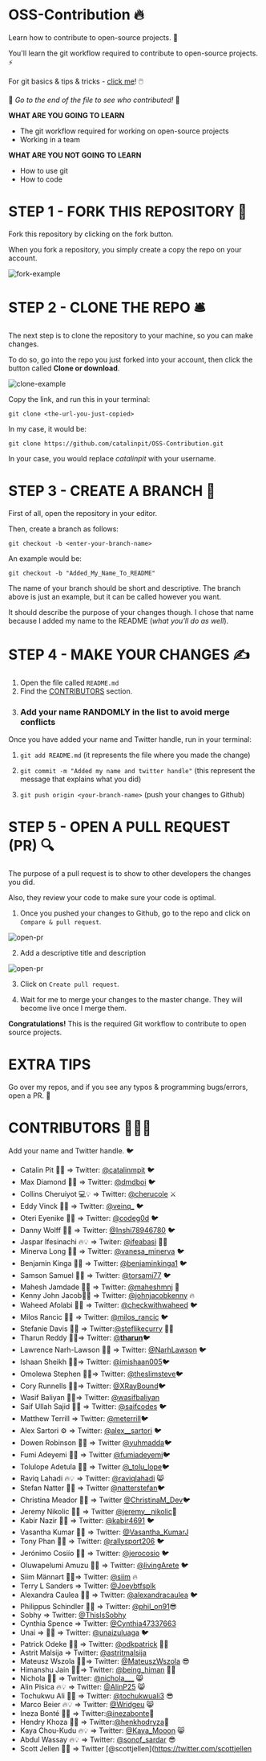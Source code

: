 # OSS-Contribution 🔥

Learn how to contribute to open-source projects. 🚀

You'll learn the git workflow required to contribute to open-source projects. ⚡

For git basics & tips & tricks - [click me](https://github.com/catalinpit/git_tips_tricks)! 🖱️

👀 _Go to the end of the file to see who contributed!_ 👀

**WHAT ARE YOU GOING TO LEARN**

- The git workflow required for working on open-source projects
- Working in a team

**WHAT ARE YOU NOT GOING TO LEARN**

- How to use git
- How to code

# STEP 1 - FORK THIS REPOSITORY 🍴

Fork this repository by clicking on the fork button.

When you fork a repository, you simply create a copy the repo on your account.

![fork-example](https://i.imgur.com/25zTC2z.png)

# STEP 2 - CLONE THE REPO 🛎️

The next step is to clone the repository to your machine, so you can make changes.

To do so, go into the repo you just forked into your account, then click the button called **Clone or download**.

![clone-example](https://i.imgur.com/M5s7H3C.png?1)

Copy the link, and run this in your terminal:

`git clone <the-url-you-just-copied>`

In my case, it would be:

`git clone https://github.com/catalinpit/OSS-Contribution.git`

In your case, you would replace _catalinpit_ with your username.

# STEP 3 - CREATE A BRANCH 🌲

First of all, open the repository in your editor.

Then, create a branch as follows:

`git checkout -b <enter-your-branch-name>`

An example would be:

`git checkout -b "Added_My_Name_To_README"`

The name of your branch should be short and descriptive. The branch above is just an example, but it can be called however you want.

It should describe the purpose of your changes though. I chose that name because I added my name to the README (_what you'll do as well_).

# STEP 4 - MAKE YOUR CHANGES ✍️

1. Open the file called `README.md`
1. Find the [CONTRIBUTORS](#contributors-) section.
1. ### Add your name **RANDOMLY** in the list to avoid merge conflicts

Once you have added your name and Twitter handle, run in your terminal:

1. `git add README.md` (it represents the file where you made the change)

2. `git commit -m "Added my name and twitter handle"` (this represent the message that explains what you did)

3. `git push origin <your-branch-name>` (push your changes to Github)

# STEP 5 - OPEN A PULL REQUEST (PR) 🔍

The purpose of a pull request is to show to other developers the changes you did.

Also, they review your code to make sure your code is optimal.

1. Once you pushed your changes to Github, go to the repo and click on `Compare & pull request`.

![open-pr](https://i.imgur.com/PsG0WtD.png)

2. Add a descriptive title and description

![open-pr](https://i.imgur.com/Wq0SeLA.png?1)

3. Click on `Create pull request`.

4. Wait for me to merge your changes to the master change. They will become live once I merge them.

**Congratulations!** This is the required Git workflow to contribute to open source projects.

# EXTRA TIPS

Go over my repos, and if you see any typos & programming bugs/errors, open a PR. 🥳

# CONTRIBUTORS 🧑‍🤝‍🧑

Add your name and Twitter handle. 🐦

- Catalin Pit 🚀💡 => Twitter: [@catalinmpit](https://twitter.com/catalinmpit) 🐦
- Max Diamond 🤖🚀 => Twitter: [@dmdboi](https://twitter.com/dmdboi) 🐦
- Collins Cheruiyot 💻💡 => Twitter: [@cherucole](https://twitter.com/cherucole) ⚔️
- Eddy Vinck 🚀💡 => Twitter: [@veinq\_](https://twitter.com/veinq_) 🐦
- Oteri Eyenike 🚀💡 => Twitter: [@codeg0d](https://twitter.com/codeg0d) 🐦
- Danny Wolff 🚀💡 => Twitter: [@Inshi78946780](https://twitter.com/Inshi78946780) 🐦
- Jaspar Ifesinachi 🔥💡 => Twiter: [@ifeabasi](https://twitter.com/ifeabasi) 🐥💙
- Minerva Long 🚀💡 => Twitter: [@vanesa_minerva](https://twitter.com/vanesa_minerva) 🐦
- Benjamin Kinga 🚀💡 => Twitter: [@benjaminkinga1](https://twitter.com/BenjaminKinga1) 🐦
- Samson Samuel 🚀💡 => Twitter: [@torsami77](https://twitter.com/torsami77) 🐦
- Mahesh Jamdade 🚀💡 => Twitter: [@maheshmnj](https://twitter.com/maheshmnj) 💙
- Kenny John Jacob🚀💡 => Twitter: [@johnjacobkenny](https://twitter.com/johnjacobkenny) 🔥
- Waheed Afolabi 🚀💡 => Twitter: [@checkwithwaheed](https://twitter.com/checkwithwaheed) 🐦
- Milos Rancic 🚀💡 => Twitter: [@milos_rancic](https://twitter.com/milos_rancic) 🐦
- Stefanie Davis 🚀💡 => Twitter:[@steflikecurry](https://twitter.com/StefLikeCurry) ✌🏾
- Tharun Reddy 🚀💡=> Twitter: [@**tharun**](https://twitter.com/__tharun__)🐦
- Lawrence Narh-Lawson 🚀💡 => Twitter: [@NarhLawson](https://twitter.com/NarhLawson) 🐦
- Ishaan Sheikh 🚀💡=> Twitter: [@imishaan005](https://twitter.com/imishaan005)🐦
- Omolewa Stephen 🚀💡=> Twitter: [@theslimsteve](https://twitter.com/theslimsteve)🐦
- Cory Runnells 🚀💡=> Twitter: [@XRayBound](https://twitter.com/XRayBound)🐦
- Wasif Baliyan 🚀💡=> Twitter: [@wasifbaliyan](https://twitter.com/wasifbaliyan)
- Saif Ullah Sajid 🚀💡 => Twitter: [@saifcodes](https://twitter.com/saifcodes) 🐦
- Matthew Terrill => Twitter: [@meterrill](https://twitter.com/meterrill)🐦
- Alex Sartori ⚙ => Twitter: [@alex__sartori](https://twitter.com/alex__sartori) 🐦
- Dowen Robinson 🚀💡 => Twitter [@yuhmadda](https://twitter.com/yuhmadda)🐦
- Fumi Adeyemi 🚀💡 => Twitter [@fumiadeyemi](https://twitter.com/fumiadeyemi)🐦
- Tolulope Adetula 🚀💡 => Twitter [@\_tolu_lope](https://twitter.com/_tolu_lope)🐦
- Raviq Lahadi 🔥💡 => Twitter: [@raviqlahadi](https://twitter.com/raviqlahadi) 😸
- Stefan Natter 🚀💡 => Twitter [@natterstefan](https://twitter.com/natterstefan)🐦
- Christina Meador 🚀💡 => Twitter [@ChristinaM_Dev](https://twitter.com/ChristinaM_Dev)🐦
- Jeremy Nikolic 🚀💡 => Twitter [@jeremy\_\_nikolic](https://twitter.com/jeremy__nikolic)🚀
- Kabir Nazir 🚀💡 => Twitter: [@kabir4691](https://twitter.com/kabir4691) 🐦
- Vasantha Kumar 🚀💡 => Twitter: [@Vasantha_KumarJ](https://twitter.com/Vasantha_KumarJ)
- Tony Phan 🚀💡 => Twitter: [@rallysport206](https://twitter.com/rallysport206) 🐦
- Jerónimo Cosiío 🚀💡 => Twitter: [@jerocosio](https://twitter.com/jerocosio) 🐦
- Oluwapelumi Amuzu 🚀💡 => Twitter: [@livingArete](https://twitter.com/livingarete) 🐦
- Siim Männart 🚀💡=> Twitter: [@siim](https://twitter.com/siim) 🔥
- Terry L Sanders => Twitter: [@Joeybtfsplk](https://twitter.com/Joeybtfsplk)
- Alexandra Caulea 🚀💡 => Twitter: [@alexandracaulea](https://twitter.com/alexandracaulea) 🐦
- Philippus Schindler 🚀💡 => Twitter: [@phil_on91](https://twitter.com/phil_on91)😎
- Sobhy => Twitter: [@ThisIsSobhy](https://twitter.com/ThisIsSobhy)
- Cynthia Spence => Twitter: [@Cynthia47337663](https://twitter.com/Cynthia47337663)
- Unai => 🚀💡 => Twitter: [@unaizuluaga](https://twitter.com/unaizuluaga) 🐦
- Patrick Odeke 🚀🚀 => Twitter: [@odkpatrick](https://twitter.com/odkpatrick) 🏄‍♂️
- Astrit Malsija => Twitter: [@astritmalsija](https://twitter.com/astritmalsija)
- Mateusz Wszola 🚀💡=> Twitter: [@MateuszWszola](https://twitter.com/MateuszWszola) 😎
- Himanshu Jain 🚀💡=> Twitter: [@being_himan](https://twitter.com/being_himan) 👨‍💻
- Nichola 🚀💡 => Twitter: [@nichola___](https://twitter.com/nichola___) 😸
- Alin Pisica 🔥💡 => Twitter: [@AlinP25](https://twitter.com/AlinP25) 😸
- Tochukwu Ali 🚀💡 => Twitter: [@tochukwuali3](https://twitter.com/tochukwuali3) 😎
- Marco Beier 🔥💡 => Twitter: [@Wridgeu](https://twitter.com/Wridgeu) 😸
- Ineza Bonté 🚀💡 => Twitter:[@inezabonte](https://twitter.com/inezabonte)🙂
- Hendry Khoza 🚀💡 => Twitter:[@henkhodryza](https://twitter.com/henkhodryza)🦁
- Kaya Chou-Kudu 🔥💡 => Twitter: [@Kaya_Mooon](https://twitter.com/Kaya_Mooon) 😸
- Abdul Wassay 🔥💡 => Twitter: [@sonof_sardar](https://twitter.com/sonof_sardar) 😎
- Scott Jellen 🚀💡 => Twitter [@scottjellen](https://twitter.com/scottjellen

